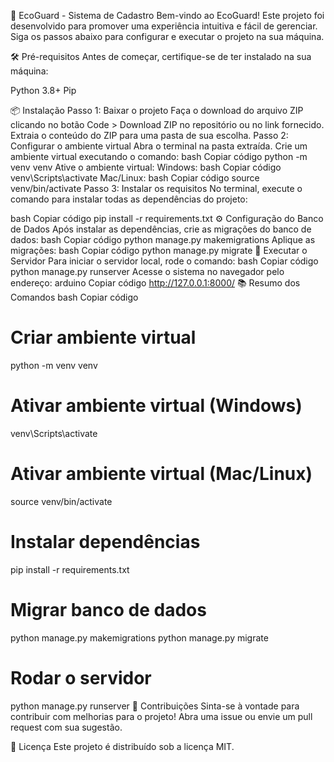 🌱 EcoGuard - Sistema de Cadastro
Bem-vindo ao EcoGuard! Este projeto foi desenvolvido para promover uma experiência intuitiva e fácil de gerenciar. Siga os passos abaixo para configurar e executar o projeto na sua máquina.

🛠️ Pré-requisitos
Antes de começar, certifique-se de ter instalado na sua máquina:

Python 3.8+
Pip

📦 Instalação
Passo 1: Baixar o projeto
Faça o download do arquivo ZIP clicando no botão Code > Download ZIP no repositório ou no link fornecido.
Extraia o conteúdo do ZIP para uma pasta de sua escolha.
Passo 2: Configurar o ambiente virtual
Abra o terminal na pasta extraída.
Crie um ambiente virtual executando o comando:
bash
Copiar código
python -m venv venv
Ative o ambiente virtual:
Windows:
bash
Copiar código
venv\Scripts\activate
Mac/Linux:
bash
Copiar código
source venv/bin/activate
Passo 3: Instalar os requisitos
No terminal, execute o comando para instalar todas as dependências do projeto:

bash
Copiar código
pip install -r requirements.txt
⚙️ Configuração do Banco de Dados
Após instalar as dependências, crie as migrações do banco de dados:
bash
Copiar código
python manage.py makemigrations
Aplique as migrações:
bash
Copiar código
python manage.py migrate
🚀 Executar o Servidor
Para iniciar o servidor local, rode o comando:
bash
Copiar código
python manage.py runserver
Acesse o sistema no navegador pelo endereço:
arduino
Copiar código
http://127.0.0.1:8000/
📚 Resumo dos Comandos
bash
Copiar código
# Criar ambiente virtual
python -m venv venv

# Ativar ambiente virtual (Windows)
venv\Scripts\activate

# Ativar ambiente virtual (Mac/Linux)
source venv/bin/activate

# Instalar dependências
pip install -r requirements.txt

# Migrar banco de dados
python manage.py makemigrations
python manage.py migrate

# Rodar o servidor
python manage.py runserver
🤝 Contribuições
Sinta-se à vontade para contribuir com melhorias para o projeto! Abra uma issue ou envie um pull request com sua sugestão.

📝 Licença
Este projeto é distribuído sob a licença MIT.
